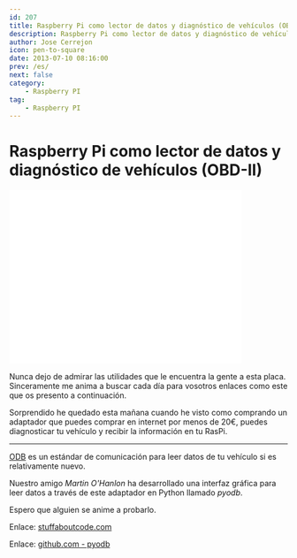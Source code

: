 ```yaml
---
id: 207
title: Raspberry Pi como lector de datos y diagnóstico de vehículos (OBD-II)
description: Raspberry Pi como lector de datos y diagnóstico de vehículos (OBD-II)
author: Jose Cerrejon
icon: pen-to-square
date: 2013-07-10 08:16:00
prev: /es/
next: false
category:
    - Raspberry PI
tag:
    - Raspberry PI
---
```


# Raspberry Pi como lector de datos y diagnóstico de vehículos (OBD-II)

<iframe width="420" height="315" src="//www.youtube.com/embed/UdYVlgv5D3Q" frameborder="0" allowfullscreen></iframe>

Nunca dejo de admirar las utilidades que le encuentra la gente a esta placa. Sinceramente me anima a buscar cada día para vosotros enlaces como este que os presento a continuación.

Sorprendido he quedado esta mañana cuando he visto como comprando un adaptador que puedes comprar en internet por menos de 20€, puedes diagnosticar tu vehículo y recibir la información en tu RasPi.

---

[ODB](https://es.wikipedia.org/wiki/OBD) es un estándar de comunicación para leer datos de tu vehículo si es relativamente nuevo.

Nuestro amigo _Martin O'Hanlon_ ha desarrollado una interfaz gráfica para leer datos a través de este adaptador en Python llamado _pyodb_.

Espero que alguien se anime a probarlo.

Enlace: [stuffaboutcode.com](https://www.stuffaboutcode.com/2013/07/raspberry-pi-reading-car-obd-ii-data.html)

Enlace: [github.com - pyodb](https://github.com/peterh/pyobd)
